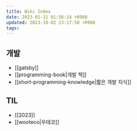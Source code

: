 ```yaml
---
title: Wiki Index
date: 2023-01-31 01:56:14 +0900
updated: 2023-10-02 23:17:50 +0900
tags: 
---
```


## 개발

  * [[gatsby]]
  * [[programming-book|개발 책]]
  * [[short-programming-knowledge|짧은 개발 지식]]
  
## TIL

  * [[2023]]
  * [[wooteco|우테코]]
